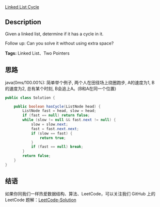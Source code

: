 [Linked List Cycle][title]

## Description
Given a linked list, determine if it has a cycle in it.

Follow up:
Can you solve it without using extra space?


**Tags:** 
Linked List、Two Pointers


## 思路

java(0ms/100.00%): 
简单举个例子, 两个人在田径场上绕圈跑步, A的速度为1, B的速度为2, 总有某个时刻, B会追上A。(B和A在同一个位置)
```java
public class Solution {

    public boolean hasCycle(ListNode head) {
        ListNode fast = head, slow = head;
        if (fast == null) return false;
        while (slow != null && fast.next != null) {
            slow = slow.next;
            fast = fast.next.next;
            if (slow == fast) {
                return true;
            }
            if (fast == null) break;
        }
        return false;
    }
}
```

## 结语
   
如果你同我们一样热爱数据结构、算法、LeetCode，可以关注我们 GitHub 上的 LeetCode 题解：[LeetCode-Solution][ls]

[title]: https://leetcode.com/problems/xxxx
[ls]: https://github.com/RichCodersAndMe/LeetCode-Solution